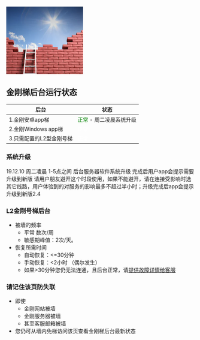 ![image](l-w-s-athird.png)


## 金刚梯后台运行状态<br>  


| 后台 | 状态 | 
| ----------- | ----------- | 
| 1.金刚安卓app梯| <font color="green">正常</font> - 周二凌晨系统升级| 
| 2.金刚Windows app梯| <font color="White">正常</font> | 
| 3.只需配置的L2型金刚号梯| <font color="White">正常</font> | 
 
### 系统升级
19.12.10 周二凌晨 1-5点之间 后台服务器软件系统升级 完成后用户app会提示需要升级到新版
请用户朋友避开这个时段使用，如果不能避开，请在连接受影响时选其它线路，用户体验到的对服务的影响最多不超过半小时；升级完成后app会提示升级到新版2.4


### L2金刚号梯后台
- 被墙的频率
  - 平常 数次/周
  - 敏感期峰值：2次/天。
- 恢复所需时间
  - 自动恢复：<=30分钟
  - 手动恢复：<2小时 （偶尔发生）
  - 如果>30分钟您仍无法连通，且后台正常，请[提供故障详情给客服](mailto:cs@a2zitpro.com) 
### 请记住该页防失联
- 即使
  - 金刚网站被墙
  - 金刚服务器被墙
  - 甚至客服邮箱被墙
- 您仍可从墙内免梯访问该页查看金刚梯后台最新状态


